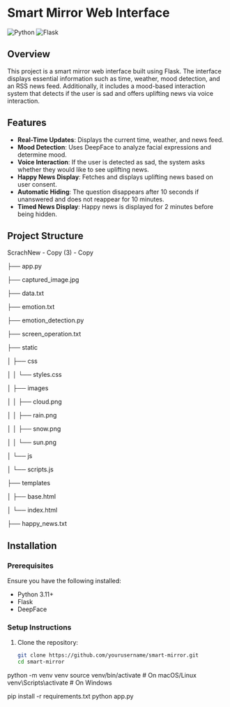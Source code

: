# Smart Mirror Web Interface

![Python](https://img.shields.io/badge/Python-3.11%2B-blue)
![Flask](https://img.shields.io/badge/Flask-Web%20Framework-green)

## Overview
This project is a smart mirror web interface built using Flask. The interface displays essential information such as time, weather, mood detection, and an RSS news feed. Additionally, it includes a mood-based interaction system that detects if the user is sad and offers uplifting news via voice interaction.

## Features
- **Real-Time Updates**: Displays the current time, weather, and news feed.
- **Mood Detection**: Uses DeepFace to analyze facial expressions and determine mood.
- **Voice Interaction**: If the user is detected as sad, the system asks whether they would like to see uplifting news.
- **Happy News Display**: Fetches and displays uplifting news based on user consent.
- **Automatic Hiding**: The question disappears after 10 seconds if unanswered and does not reappear for 10 minutes.
- **Timed News Display**: Happy news is displayed for 2 minutes before being hidden.

## Project Structure

ScrachNew - Copy (3) - Copy

├── app.py

├── captured_image.jpg

├── data.txt

├── emotion.txt

├── emotion_detection.py

├── screen_operation.txt

├── static

│   ├── css

│   │   └── styles.css

│   ├── images

│   │   ├── cloud.png

│   │   ├── rain.png

│   │   ├── snow.png

│   │   └── sun.png

│   └── js

│       └── scripts.js

├── templates

│   ├── base.html

│   └── index.html

├── happy_news.txt


## Installation

### Prerequisites
Ensure you have the following installed:
- Python 3.11+
- Flask
- DeepFace

### Setup Instructions
1. Clone the repository:
   ```sh
   git clone https://github.com/yourusername/smart-mirror.git
   cd smart-mirror

python -m venv venv
source venv/bin/activate   # On macOS/Linux
venv\Scripts\activate      # On Windows


pip install -r requirements.txt
python app.py
